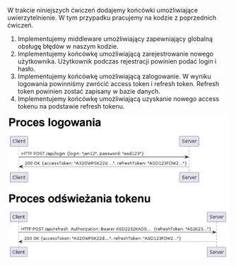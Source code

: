 ﻿W trakcie niniejszych ćwiczeń dodajemy końcówki umożliwiające
uwierzytelnienie. W tym przypadku pracujemy na kodzie z
poprzednich ćwiczeń.

1. Implementujemy middleware umożliwiający zapewniający
   globalną obsługę błędów w naszym kodzie.
2. Implementujemy końcówkę umożliwiającą zarejestrowanie
   nowego użytkownika. Użytkownik podczas rejestracji powinien
   podać login i hasło.
3. Implementujemy końcówkę umożliwiającą zalogowanie. W
   wyniku logowania powinniśmy zwrócić access token i refresh
   token. Refresh token powinien zostać zapisany w bazie danych.
4. Implementujemy końcówkę umożliwiającą uzyskanie nowego
   access tokenu na podstawie refresh tokenu.

<p align="center">
  <img src="/images/tutorial11_image.png"/>
</p>